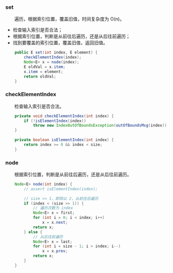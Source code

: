 ### set
　　遍历，根据索引位置，覆盖旧值，时间复杂度为 O(n)。
　　
- 检查输入索引是否合法；
- 根据索引位置，判断是从前往后遍历，还是从后往前遍历；
- 找到要覆盖的索引位置，覆盖旧值，返回旧值。


```java
    public E set(int index, E element) {
        checkElementIndex(index);
        Node<E> x = node(index);
        E oldVal = x.item;
        x.item = element;
        return oldVal;
    }
```

### checkElementIndex
　　检查输入索引是否合法。

```java
    private void checkElementIndex(int index) {
        if (!isElementIndex(index))
            throw new IndexOutOfBoundsException(outOfBoundsMsg(index));
    }
    
    private boolean isElementIndex(int index) {
        return index >= 0 && index < size;
    }
```

### node
　　根据索引位置，判断是从前往后遍历，还是从后往前遍历。

```java
    Node<E> node(int index) {
        // assert isElementIndex(index);
        
        // size >> 1，即除以 2，从前往后遍历
        if (index < (size >> 1)) {
            // 遍历次数为 index
            Node<E> x = first;
            for (int i = 0; i < index; i++)
                x = x.next;
            return x;
        } else {
            // 从后往前遍历
            Node<E> x = last;
            for (int i = size - 1; i > index; i--)
                x = x.prev;
            return x;
        }
    }
```

